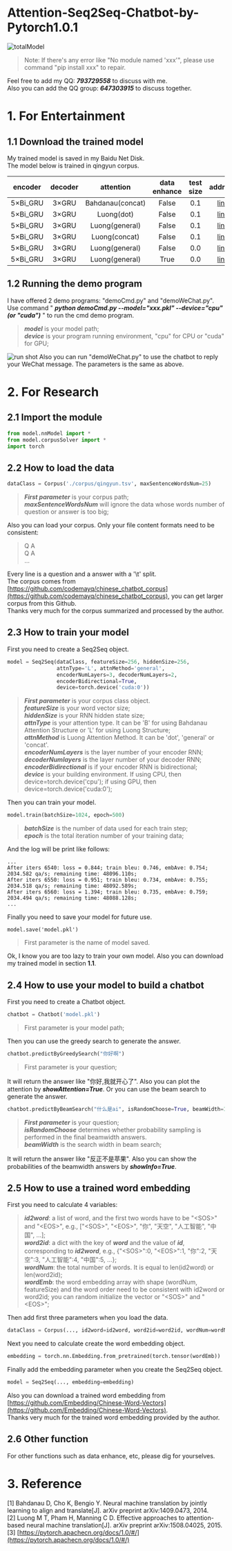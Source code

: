 
Attention-Seq2Seq-Chatbot-by-Pytorch1.0.1
===
![totalModel](https://github.com/wudejian789/Attention-Seq2Seq-Chatbot-by-Pytorch1.0.1/blob/master/image/totalModel.png)
>Note: If there's any error like "No module named 'xxx'", please use command "pip install xxx" to repair.  

Feel free to add my QQ: ***793729558*** to discuss with me.  
Also you can add the QQ group: ***647303915*** to discuss together.

# 1. For Entertainment
## 1.1 Download the trained model
My trained model is saved in my Baidu Net Disk.  
The model below is trained in qingyun corpus.  

|encoder|decoder|attention|data enhance|test size|address|key|  
|:-:|:-:|:-:|:-:|:-:|:-:|:-:|  
|5×Bi_GRU|3×GRU|Bahdanau(concat)|False|0.1|[link](https://pan.baidu.com/s/1qel4uPNAdVF7Sjl-fzWAuQ)|s55l|  
|5×Bi_GRU|3×GRU|Luong(dot)|False|0.1|[link](https://pan.baidu.com/s/1ftVs682QzmFDqPRdSgN7Zg)|x76r|  
|5×Bi_GRU|3×GRU|Luong(general)|False|0.1|[link](https://pan.baidu.com/s/1uVg4IwnPzCx7H48wFmjWOA)|p3y0|  
|5×Bi_GRU|3×GRU|Luong(concat)|False|0.1|[link](https://pan.baidu.com/s/16SnTTx8CQBhnkEOe6Dj0QA)|xte1|  
|5×Bi_GRU|3×GRU|Luong(general)|False|0.0|[link](https://pan.baidu.com/s/1pn4_6JCco95g9JHxC0R9FQ)|pl5j|  
|5×Bi_GRU|3×GRU|Luong(general)|True|0.0|[link](https://pan.baidu.com/s/1_GHEDRzQyl-R5LIndgQurQ)|0sfe|  

## 1.2 Running the demo program
I have offered 2 demo programs: "demoCmd.py" and "demoWeChat.py".  
Use command " ***python demoCmd.py --model="xxx.pkl" --device="cpu"(or "cuda")*** " to run the cmd demo program.
>***model*** is your model path;  
>***device*** is your program running environment, "cpu" for CPU or "cuda" for GPU;  

![run shot](https://github.com/wudejian789/Attention-Seq2Seq-Chatbot-by-Pytorch1.0.1/blob/master/image/demoCmd.png)
Also you can run "demoWeChat.py" to use the chatbot to reply your WeChat message. The parameters is the same as above.  
# 2. For Research
## 2.1 Import the module
```python
from model.nnModel import *
from model.corpusSolver import *
import torch
```
## 2.2 How to load the data
```python
dataClass = Corpus('./corpus/qingyun.tsv', maxSentenceWordsNum=25)
```
>***First parameter*** is your corpus path;  
>***maxSentenceWordsNum*** will ignore the data whose words number of question or answer is too big;  

Also you can load your corpus. Only your file content formats need to be consistent:
>Q  A  
>Q  A  
>...

Every line is a question and a answer with a '\t' split.  
The corpus comes from [https://github.com/codemayq/chinese_chatbot_corpus](https://github.com/codemayq/chinese_chatbot_corpus), you can get larger corpus from this Github.  
Thanks very much for the corpus summarized and processed by the author.  
## 2.3 How to train your model
First you need to create a Seq2Seq object.
```python
model = Seq2Seq(dataClass, featureSize=256, hiddenSize=256, 
                attnType='L', attnMethod='general', 
                encoderNumLayers=3, decoderNumLayers=2, 
                encoderBidirectional=True, 
                device=torch.device('cuda:0'))
```
>***First parameter*** is your corpus class object.  
>***featureSize*** is your word vector size;  
>***hiddenSize*** is your RNN hidden state size;  
>***attnType*** is your attention type. It can be 'B' for using Bahdanau Attention Structure or 'L' for using Luong Structure;  
> ***attnMethod*** is Luong Attention Method. It can be 'dot', 'general' or 'concat'.  
>***encoderNumLayers*** is the layer number of your encoder RNN;  
>***decoderNumlayers*** is the layer number of your decoder RNN;  
>***encoderBidirectional*** is if your encoder RNN is bidirectional;  
>***device*** is your building environment. If using CPU, then device=torch.device('cpu'); if using GPU, then device=torch.device('cuda:0');  

Then you can train your model.
```python
model.train(batchSize=1024, epoch=500)
```
>***batchSize*** is the number of data used for each train step;  
>***epoch*** is the total iteration number of your training data;  

And the log will be print like follows:
```
...
After iters 6540: loss = 0.844; train bleu: 0.746, embAve: 0.754; 2034.582 qa/s; remaining time: 48096.110s;
After iters 6550: loss = 0.951; train bleu: 0.734, embAve: 0.755; 2034.518 qa/s; remaining time: 48092.589s;
After iters 6560: loss = 1.394; train bleu: 0.735, embAve: 0.759; 2034.494 qa/s; remaining time: 48088.128s;
...
```
Finally you need to save your model for future use.
```
model.save('model.pkl')
```
>First parameter is the name of model saved.  

Ok, I know you are too lazy to train your own model. Also you can download my trained model in section **1.1**.

## 2.4 How to use your model to build a chatbot
First you need to create a Chatbot object.
```python
chatbot = Chatbot('model.pkl')
```
>First parameter is your model path;  

Then you can use the greedy search to generate the answer.
```python
chatbot.predictByGreedySearch("你好啊")
```
>First parameter is your question;  

It will return the answer like "你好,我就开心了". Also you can plot the attention by ***showAttention=True***.
Or you can use the beam search to generate the answer.
```python
chatbot.predictByBeamSearch("什么是ai", isRandomChoose=True, beamWidth=10)
```
>***First parameter*** is your question;  
>***isRandomChoose*** determines whether probability sampling is performed in the final beamwidth answers.  
>***beamWidth*** is the search width in beam search;   

It will return the answer like "反正不是苹果". Also you can show the probabilities of the beamwidth answers by ***showInfo=True***.
## 2.5 How to use a trained word embedding
First you need to calculate 4 variables: 
>***id2word***: a list of word, and the first two words have to be "\<SOS\>" and "\<EOS\>", e.g., ["\<SOS\>", "\<EOS\>", "你", "天空", "人工智能", "中国", ...];  
>***word2id***: a dict with the key of ***word*** and the value of ***id***, corresponding to ***id2word***, e.g., {"\<SOS\>":0, "\<EOS\>":1, "你":2, "天空":3, "人工智能":4, "中国":5, ...};  
>***wordNum***: the total number of words. It is equal to len(id2word) or len(word2id);  
>***wordEmb***: the word embedding array with shape (wordNum, featureSize) and the word order need to be consistent with id2word or word2id;  you can random initialize the vector or "\<SOS\>" and "\<EOS\>";  

Then add first three parameters when you load the data. 
```python
dataClass = Corpus(..., id2word=id2word, word2id=word2id, wordNum=wordNum)
```
Next you need to calculate create the word embedding object.
```python
embedding = torch.nn.Embedding.from_pretrained(torch.tensor(wordEmb))
```
Finally add the embedding parameter when you create the Seq2Seq object.
```python
model = Seq2Seq(..., embedding=embedding)
```
Also you can download a trained word embedding from [https://github.com/Embedding/Chinese-Word-Vectors](https://github.com/Embedding/Chinese-Word-Vectors).  
Thanks very much for the trained word embedding provided by the author.  
## 2.6 Other function
For other functions such as data enhance, etc, please dig for yourselves.
# 3. Reference
[1] Bahdanau D, Cho K, Bengio Y. Neural machine translation by jointly learning to align and translate[J]. arXiv preprint arXiv:1409.0473, 2014.  
[2] Luong M T, Pham H, Manning C D. Effective approaches to attention-based neural machine translation[J]. arXiv preprint arXiv:1508.04025, 2015.  
[3] [https://pytorch.apachecn.org/docs/1.0/#/](https://pytorch.apachecn.org/docs/1.0/#/)  
